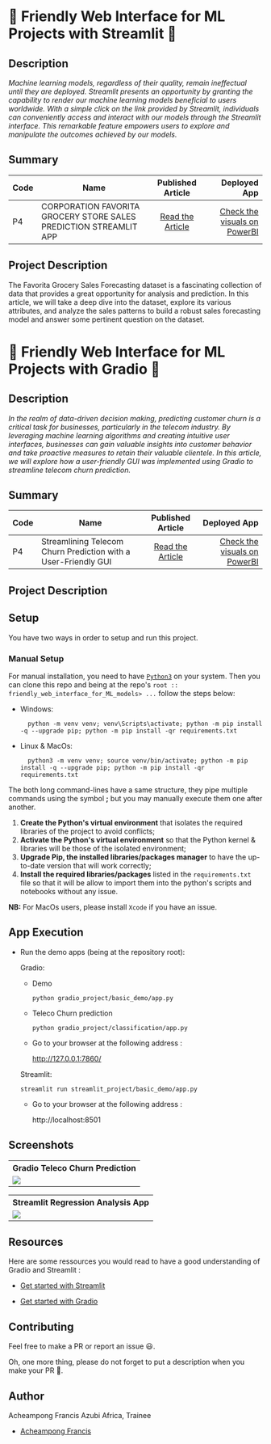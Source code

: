 # 🚀 Friendly Web Interface for ML Projects with  Streamlit 🚀

## Description
*Machine learning models, regardless of their quality, remain ineffectual until they are deployed. Streamlit presents an opportunity by granting the capability to render our machine learning models beneficial to users worldwide. With a simple click on the link provided by Streamlit, individuals can conveniently access and interact with our models through the Streamlit interface. This remarkable feature empowers users to explore and manipulate the outcomes achieved by our models.*

## Summary
| Code      | Name        | Published Article |  Deployed App |
|-----------|-------------|:-------------:|------:|
| P4| CORPORATION FAVORITA GROCERY STORE SALES PREDICTION STREAMLIT APP|  [Read the Article](https://medium.com/@acheampongfrancis95/corporation-favorita-grocery-store-sales-prediction-streamlit-app-77ee89b9983e) | [Check the visuals on PowerBI](https://app.powerbi.com/groups/me/reports/3114c4fa-c8d8-46d8-98d3-102b0cadf47b/ReportSection) |

## Project Description
The Favorita Grocery Sales Forecasting dataset is a fascinating collection of data that provides a great opportunity for analysis and prediction. In this article, we will take a deep dive into the dataset, explore its various attributes, and analyze the sales patterns to build a robust sales forecasting model and answer some pertinent question on the dataset.

# 🚀 Friendly Web Interface for ML Projects with  Gradio 🚀

## Description
*In the realm of data-driven decision making, predicting customer churn is a critical task for businesses, particularly in the telecom industry. By leveraging machine learning algorithms and creating intuitive user interfaces, businesses can gain valuable insights into customer behavior and take proactive measures to retain their valuable clientele. In this article, we will explore how a user-friendly GUI was implemented using Gradio to streamline telecom churn prediction.*

## Summary
| Code      | Name        | Published Article |  Deployed App |
|-----------|-------------|:-------------:|------:|
| P4| Streamlining Telecom Churn Prediction with a User-Friendly GUI|  [Read the Article](https://medium.com/@acheampongfrancis95/streamlining-telecom-churn-prediction-with-a-user-friendly-gui-bebb83b370bd) | [Check the visuals on PowerBI](https://app.powerbi.com/groups/me/reports/3114c4fa-c8d8-46d8-98d3-102b0cadf47b/ReportSection) |

## Project Description


## Setup
You have two ways in order to setup and run this project.

### Manual Setup

For manual installation, you need to have [`Python3`](https://www.python.org/) on your system. Then you can clone this repo and being at the repo's `root :: friendly_web_interface_for_ML_models> ...`  follow the steps below:

- Windows:
        
        python -m venv venv; venv\Scripts\activate; python -m pip install -q --upgrade pip; python -m pip install -qr requirements.txt  

- Linux & MacOs:
        
        python3 -m venv venv; source venv/bin/activate; python -m pip install -q --upgrade pip; python -m pip install -qr requirements.txt  

The both long command-lines have a same structure, they pipe multiple commands using the symbol **;** but you may manually execute them one after another.

1. **Create the Python's virtual environment** that isolates the required libraries of the project to avoid conflicts;
2. **Activate the Python's virtual environment** so that the Python kernel & libraries will be those of the isolated environment;
3. **Upgrade Pip, the installed libraries/packages manager** to have the up-to-date version that will work correctly;
4. **Install the required libraries/packages** listed in the `requirements.txt` file so that it will be allow to import them into the python's scripts and notebooks without any issue.

**NB:** For MacOs users, please install `Xcode` if you have an issue.



## App Execution
- Run the demo apps (being at the repository root):
        
  Gradio:
    
    - Demo

          python gradio_project/basic_demo/app.py

    - Teleco Churn prediction

          python gradio_project/classification/app.py
  


  - Go to your browser at the following address :
        
      http://127.0.0.1:7860/


  Streamlit: 

      streamlit run streamlit_project/basic_demo/app.py

  - Go to your browser at the following address :
        
      http://localhost:8501


## Screenshots

<table>
    <tr>
        <th>Gradio Teleco Churn Prediction</th>
    </tr>
    <tr>
        <td><img src="C:/Users/user/Desktop\AZUBI AFRICA/SecondPhase/LP4\Career_Accelerator_P4-ML_apps/screenshots/GradioInterface.PNG"/></td>
    </tr>
</table>

<table>
    <tr>
        <th>Streamlit Regression Analysis App</th>
    </tr>
    <tr>
        <td><img src="C:/Users/user/Desktop/AZUBI AFRICA/SecondPhase/LP4/Career_Accelerator_P4-ML_apps/screenshots/StreamlitApp.PNG"/></td>
    </tr>
</table>

## Resources
Here are some ressources you would read to have a good understanding of Gradio and Streamlit :
- [Get started with Streamlit](https://docs.streamlit.io/library/get-started/create-an-app)

- [Get started with Gradio](https://gradio.app/getting_started/)

## Contributing

Feel free to make a PR or report an issue 😃.

Oh, one more thing, please do not forget to put a description when you make your PR 🙂.

## Author
Acheampong Francis
Azubi Africa, Trainee

- [Acheampong Francis](https://medium.com/@acheampongfrancis95)
